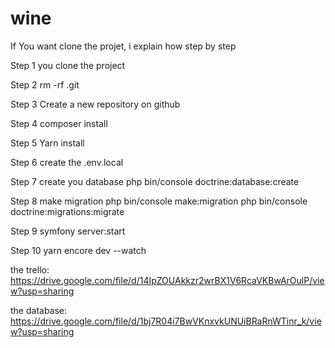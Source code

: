 # wine

If You want clone the projet, i explain how step by step

Step 1
you clone the project

Step 2
rm -rf .git

Step 3
Create a new repository on github

Step 4
composer install

Step 5
Yarn install

Step 6
create the .env.local

Step 7
create you database
php bin/console doctrine:database:create

Step 8 
make migration
php bin/console make:migration
php bin/console doctrine:migrations:migrate

Step 9 
symfony server:start

Step 10 
yarn encore dev --watch


the trello: https://drive.google.com/file/d/14IpZOUAkkzr2wrBX1V6RcaVKBwArOulP/view?usp=sharing

the database: https://drive.google.com/file/d/1bj7R04i7BwVKnxvkUNUiBRaRnWTinr_k/view?usp=sharing

